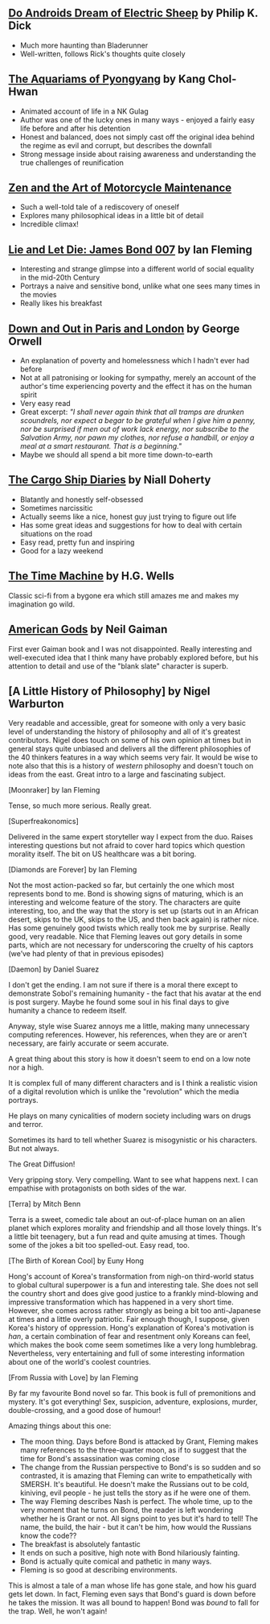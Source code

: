 ## [Do Androids Dream of Electric Sheep](http://www.amazon.co.uk/Androids-Dream-Electric-Sheep-MASTERWORKS-ebook/dp/B003FXCSNQ/ref=wl_it_dp_o_pd_nS_nC?tag=daplad-21) by Philip K. Dick

* Much more haunting than Bladerunner
* Well-written, follows Rick's thoughts quite closely

## [The Aquariams of Pyongyang](http://www.amazon.co.uk/Aquariums-Pyongyang-Years-North-Korean/dp/1843544997?tag=daplad-21) by Kang Chol-Hwan

* Animated account of life in a NK Gulag
* Author was one of the lucky ones in many ways - enjoyed a fairly easy life before and after his detention
* Honest and balanced, does not simply cast off the original idea behind the regime as evil and corrupt, but describes the downfall
* Strong message inside about raising awareness and understanding the true challenges of reunification

## [Zen and the Art of Motorcycle Maintenance](http://www.amazon.co.uk/Zen-Art-Motorcycle-Maintenance-Inquiry-ebook/dp/B0063HC7EQ/ref=sr_1_1?tag=daplad-21)

* Such a well-told tale of a rediscovery of oneself
* Explores many philosophical ideas in a little bit of detail
* Incredible climax!

## [Lie and Let Die: James Bond 007](http://www.amazon.co.uk/Live-Let-Die-James-Bond-ebook/dp/B008FQBA2I/ref=sr_1_2?ie=UTF8&qid=1397846750&sr=8-2&keywords=LIve+and+Let+Die) by Ian Fleming

* Interesting and strange glimpse into a different world of social equality in the mid-20th Century
* Portrays a naive and sensitive bond, unlike what one sees many times in the movies
* Really likes his breakfast

## [Down and Out in Paris and London](http://www.amazon.co.uk/Paris-London-Penguin-Modern-Classics-ebook/dp/B002RI9IT2/ref=sr_1_1?ie=UTF8&qid=1397846834&sr=8-1&keywords=down+and+out+in+paris+and+london) by George Orwell

* An explanation of poverty and homelessness which I hadn't ever had before
* Not at all patronising or looking for sympathy, merely an account of the author's time experiencing poverty and the effect it has on the human spirit
* Very easy read
* Great excerpt: *"I shall never again think that all tramps are drunken scoundrels, nor expect a begar to be grateful when I give him a penny, nor be surprised if men out of work lack energy, nor subscribe to the Salvation Army, nor pawn my clothes, nor refuse a handbill, or enjoy a meal at a smart restaurant. That is a beginning."*
* Maybe we should all spend a bit more time down-to-earth

## [The Cargo Ship Diaries](http://www.amazon.com/The-Cargo-Ship-Diaries-countries-ebook/dp/B00JDNAQ36) by Niall Doherty

* Blatantly and honestly self-obsessed
* Sometimes narcissitic
* Actually seems like a nice, honest guy just trying to figure out life
* Has some great ideas and suggestions for how to deal with certain situations on the road
* Easy read, pretty fun and inspiring
* Good for a lazy weekend

## [The Time Machine](http://www.amazon.co.uk/Time-Machine-Enriched-Classics-Pocket-ebook/dp/B00APIJZGC/ref=tmm_kin_title_0) by H.G. Wells

Classic sci-fi from a bygone era which still amazes me and makes my imagination go wild.

## [American Gods](http://www.amazon.co.uk/American-Gods-Neil-Gaiman/dp/0755322819) by Neil Gaiman

First ever Gaiman book and I was not disappointed. Really interesting and well-executed idea that I think many have probably explored before, but his attention to detail and use of the "blank slate" character is superb.

## [A Little History of Philosophy] by Nigel Warburton

Very readable and accessible, great for someone with only a very basic level of understanding the history of philosophy and all of it's greatest contributors. Nigel does touch on some of his own opinion at times but in general stays quite unbiased and delivers all the different philosophies of the 40 thinkers features in a way which seems very fair. It would be wise to note also that this is a history of *western* philosophy and doesn't touch on ideas from the east. Great intro to a large and fascinating subject.

[Moonraker] by Ian Fleming

Tense, so much more serious. Really great.

[Superfreakonomics]

Delivered in the same expert storyteller way I expect from the duo. Raises interesting questions but not afraid to cover hard topics which question morality itself. The bit on US healthcare was a bit boring.

[Diamonds are Forever] by Ian Fleming

Not the most action-packed so far, but certainly the one which most represents bond to me. Bond is showing signs of maturing, which is an interesting and welcome feature of the story. The characters are quite interesting, too, and the way that the story is set up (starts out in an African desert, skips to the UK, skips to the US, and then back again) is rather nice. Has some genuinely good twists which really took me by surprise. Really good, very readable. Nice that Fleming leaves out gory details in some parts, which are not necessary for underscoring the cruelty of his captors (we’ve had plenty of that in previous episodes)

[Daemon] by Daniel Suarez

I don't get the ending. I am not sure if there is a moral there except to demonstrate Sobol's remaining humanity - the fact that his avatar at the end is post surgery. Maybe he found some soul in his final days to give humanity a chance to redeem itself.

Anyway, style wise Suarez annoys me a little, making many unnecessary computing references. However, his references, when they are or aren't necessary, are fairly accurate or seem accurate.

A great thing about this story is how it doesn't seem to end on a low note nor a high.

It is complex full of many different characters and is I think a realistic vision of a digital revolution which is unlike the "revolution" which the media portrays.

He plays on many cynicalities of modern society including wars on drugs and terror.

Sometimes its hard to tell whether Suarez is misogynistic or his characters. But not always.

The Great Diffusion!

Very gripping story. Very compelling. Want to see what happens next. I can empathise with protagonists on both sides of the war.

[Terra] by Mitch Benn

Terra is a sweet, comedic tale about an out-of-place human on an alien planet which explores morality and friendship and all those lovely things. It's a little bit teenagery, but a fun read and quite amusing at times. Though some of the jokes a bit too spelled-out. Easy read, too.

[The Birth of Korean Cool] by Euny Hong

Hong's account of Korea's transformation from nigh-on third-world status to global cultural superpower is a fun and interesting tale. She does not sell the country short and does give good justice to a frankly mind-blowing and impressive transformation which has happened in a very short time. However, she comes across rather strongly as being a bit too anti-Japanese at times and a little overly patriotic. Fair enough though, I suppose, given Korea's history of oppression. Hong's explanation of Korea's motivation is *han*, a certain combination of fear and resentment only Koreans can feel, which makes the book come seem sometimes like a very long humblebrag. Nevertheless, very entertaining and full of some interesting information about one of the world's coolest countries.

[From Russia with Love] by Ian Fleming

By far my favourite Bond novel so far. This book is full of premonitions and mystery. It's got everything! Sex, suspicion, adventure, explosions, murder, double-crossing, and a good dose of humour!

Amazing things about this one:

* The moon thing. Days before Bond is attacked by Grant, Fleming makes many references to the three-quarter moon, as if to suggest that the time for Bond's assassination was coming close
* The change from the Russian perspective to Bond's is so sudden and so contrasted, it is amazing that Fleming can write to empathetically with SMERSH. It's beautiful. He doesn't make the Russians out to be cold, kiniving, evil people - he just tells the story as if he were one of them.
* The way Fleming describes Nash is perfect. The whole time, up to the very moment that he turns on Bond, the reader is left wondering whether he is Grant or not. All signs point to yes but it's hard to tell! The name, the build, the hair - but it can't be him, how would the Russians know the code??
* The breakfast is absolutely fantastic
* It ends on such a positive, high note with Bond hilariously fainting.
* Bond is actually quite comical and pathetic in many ways.
* Fleming is so good at describing environments.

This is almost a tale of a man whose life has gone stale, and how his guard gets let down. In fact, Fleming even says that Bond's guard is down before he takes the mission. It was all bound to happen! Bond was *bound* to fall for the trap. Well, he won't again!